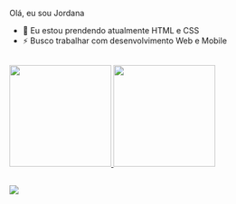 Olá, eu sou Jordana
- 🌱 Eu estou prendendo atualmente HTML e CSS 
- ⚡ Busco trabalhar com desenvolvimento Web e Mobile


##

 <div>
  <a href="https://github.com/Jordana-eng">
  <img height="180em" src="https://github-readme-stats.vercel.app/api?username=Jordana-eng&show_icons=true&theme=dark&include_all_commits=true&count_private=true"/>
  <img height="180em" src="https://github-readme-stats.vercel.app/api/top-langs/?username=Jordana-eng&layout=compact&langs_count=16&theme=dark"/>

    
##

  
<div>
   <a href="https://www.linkedin.com/in/jordana-moreira-57841a364?lipi=urn%3Ali%3Apage%3Ad_flagship3_profile_view_base_contact_details%3BG1TvPDW4S6ir9rUgDDx4kw%3D%3D" target="_blank"><img src="https://img.shields.io/badge/-LinkedIn-%230077B5?style=for-the-badge&logo=linkedin&logoColor=white" target="_blank"></a> 
  
</div>

